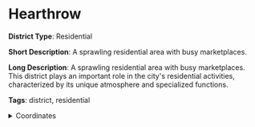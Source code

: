 # Hearthrow

**District Type**: Residential

**Short Description**: A sprawling residential area with busy marketplaces.

**Long Description**: A sprawling residential area with busy marketplaces. This district plays an important role in the city's residential activities, characterized by its unique atmosphere and specialized functions.

**Tags**: district, residential

<details>
<summary>Coordinates</summary>



</details>
